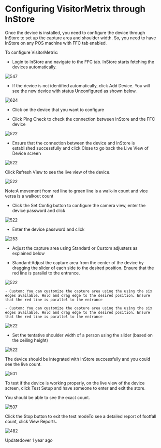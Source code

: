 # Configuring VisitorMetrix through InStore

Once the device is installed, you need to configure the device through InStore to set up the capture area and shoulder width. So, you need to have InStore on any POS machine with FFC tab enabled.

To configure VisitorMetrix:

- Login to InStore and navigate to the FFC tab. InStore starts fetching the devices automatically.

![547](https://files.readme.io/1050772-autom.png)

- If the device is not identified automatically, click Add Device. You will see the new device with status Unconfigured as shown below.

![624](https://files.readme.io/6c1ea03-belowww.png)

- Click on the device that you want to configure

- Click Ping Check to check the connection between InStore and the FFC device

![522](https://files.readme.io/e9cabd1-devv.png)

- Ensure that the connection between the device and InStore is established successfully and click Close to go back the Live View of Device screen

![522](https://files.readme.io/ab08baf-screen.png)

Click Refresh View to see the live view of the device.

![522](https://files.readme.io/237616e-de.png)

Note:A movement from red line to green line is a walk-in count and vice versa is a walkout count

- Click the Set Config button to configure the camera view, enter the device password and click

![522](https://files.readme.io/747890e-sc.png)

- Enter the device password and click

![253](https://files.readme.io/a2cb4ad-cl.png)

- Adjust the capture area using Standard or Custom adjusters as explained below

- Standard:Adjust the capture area from the center of the device by dragging the slider of each side to the desired position. Ensure that the red line is parallel to the entrance.

![522](https://files.readme.io/55f4f1b-entrance.png)

```
- Custom: You can customize the capture area using the using the six edges available. Hold and drag edge to the desired position. Ensure that the red line is parallel to the entrance
```

```
- Custom: You can customize the capture area using the using the six edges available. Hold and drag edge to the desired position. Ensure that the red line is parallel to the entrance
```

![522](https://files.readme.io/2237827-entrance2.png)

- Set the tentative shoulder width of a person using the slider (based on the ceiling height)

![522](https://files.readme.io/55225e0-h.png)

The device should be integrated with InStore successfully and you could see the live count.

![501](https://files.readme.io/20dd65b-count.png)

To test if the device is working properly, on the live view of the device screen, click Test Setup and have someone to enter and exit the store.

You should be able to see the exact count.

![507](https://files.readme.io/7a91dd0-count2.png)

Click the Stop button to exit the test modeTo see a detailed report of footfall count, click View Reports.

![482](https://files.readme.io/ea99bbe-reports.png)

Updatedover 1 year ago